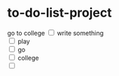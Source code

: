 # to-do-list-project
<!DOCTYPE html>
<html>
  <head>
    <meta charset="uft-8">
    <meta name="viewport" content="width=device-width initial-scale=1.0">
    <title>to do list</title>
  </head>
  <body>
    <form>
      <label for="name">go to college</label>
      <input type="checkbox" id="name" name="fname">
            <label for="write">write something</label><br>
      <input type="checkbox" id="write" name="some">
         <label for="play">play </label><br>
      <input type="checkbox" id="play" name="ground">
           <label for="clg">go</label><br>
      <input type="checkbox" id="clg" name="college">
            <label for="go">college</label><br>
      <input type="checkbox" id="go" name="clgs">
      
  </body>
</html>
